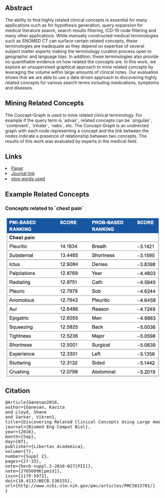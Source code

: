 <h2>Abstract</h2>
The ability to find highly related clinical concepts is essential for many applications such as for hypothesis generation, query expansion for medical literature search, search results filtering, ICD-10 code filtering and many other applications. While manually constructed medical terminologies such as SNOMED CT can surface certain related concepts, these terminologies are inadequate as they depend on expertise of several subject matter experts making the terminology curation process open to geographic and language bias. In addition, these terminologies also provide no quantifiable evidence on how related the concepts are. In this work, we explore an unsupervised graphical approach to mine related concepts by leveraging the volume within large amounts of clinical notes. Our evaluation shows that we are able to use a data driven approach to discovering highly related concepts for various search terms including medications, symptoms and diseases.
<h2>Mining Related Concepts</h2>
The Concept-Graph is used to mine related clinical terminology. For example if the query term is `advair`, related concepts can be `singulair`, `combivent`, `inhaler`, `nebs`, etc.  The Concept-Graph is an undirected graph with each node representing a concept and the link between the nodes indicate a presence of relationship between two concepts. The results of this work was evaluated by experts in the medical field. 

<h2>Links</h2>
<li><a href="http://kavita-ganesan.com/wp-content/uploads/2017/07/Discovering_Related_Clinical_Concepts_Using_Large_.pdf">Paper</a>
<li><a href="https://www.ncbi.nlm.nih.gov/pmc/articles/PMC5015701/">Journal link</a>
<li><a href="/clinical-stopwords.txt">stop words used</a>


<h2>Example Related Concepts</h2>
<h3>Concepts related to `chest pain`</h3>
<img src="https://github.com/kavgan/images/raw/master/chest_pain_concepts.png" alt="concepts related to chest pain" />

<h2>Citation</h2>
<pre>@Article{Ganesan2016,
author={Ganesan, Kavita
and Lloyd, Shane
and Sarkar, Vikren},
title={Discovering Related Clinical Concepts Using Large Amounts of Clinical Notes},
journal={Biomed Eng Comput Biol},
year={2016},
month={Sep},
day={07},
publisher={Libertas Academica},
volume={7},
number={Suppl 2},
pages={27-33},
note={becb-suppl.2-2016-027[PII]},
note={27656096[pmid]},
issn={1179-5972},
doi={10.4137/BECB.S36155},
url={http://www.ncbi.nlm.nih.gov/pmc/articles/PMC5015701/}
}

</pre>
